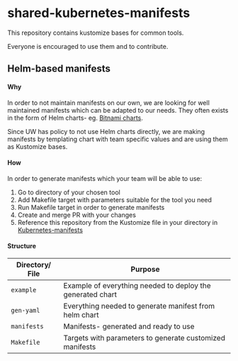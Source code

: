 # shared-kubernetes-manifests

This repository contains kustomize bases for common tools.

Everyone is encouraged to use them and to contribute.

## Helm-based manifests

#### Why

In order to not maintain manifests on our own, we are looking for well maintained manifests
which can be adapted to our needs. They often exists in the form of Helm charts-
eg. [Bitnami charts](https://github.com/bitnami/charts/).

Since UW has policy to not use Helm charts directly, we are making manifests by
templating chart with team specific values and are using them as Kustomize bases.

#### How

In order to generate manifests which your team will be able to use:

1. Go to directory of your chosen tool
2. Add Makefile target with parameters suitable for the tool you need
3. Run Makefile target in order to generate manifests
4. Create and merge PR with your changes
5. Reference this repository from the Kustomize file in your directory
   in [Kubernetes-manifests](https://github.com/utilitywarehouse/kubernetes-manifests)

#### Structure

| Directory/ File | Purpose                                                    |
|-----------------|------------------------------------------------------------|
| `example`       | Example of everything needed to deploy the generated chart |
| `gen-yaml`      | Everything needed to generate manifest from helm chart     |
| `manifests`     | Manifests- generated and ready to use                      |
| `Makefile`      | Targets with parameters to generate customized manifests   | 

